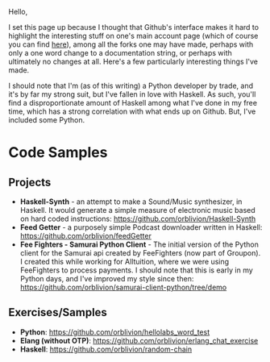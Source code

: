 Hello,

I set this page up because I thought that Github's interface makes it hard to highlight the interesting stuff on one's main account page (which of course you can find [here](https://github.com/orblivion/)), among all the forks one may have made, perhaps with only a one word change to a documentation string, or perhaps with ultimately no changes at all. Here's a few particularly interesting things I've made.

I should note that I'm (as of this writing) a Python developer by trade, and it's by far my strong suit, but I've fallen in love with Haskell. As such, you'll find a disproportionate amount of Haskell among what I've done in my free time, which has a strong correlation with what ends up on Github. But, I've included some Python.

# Code Samples

## Projects
* **Haskell-Synth** - an attempt to make a Sound/Music synthesizer, in Haskell. It would generate a simple measure of electronic music based on hard coded instructions: https://github.com/orblivion/Haskell-Synth
* **Feed Getter** - a purposely simple Podcast downloader written in Haskell: https://github.com/orblivion/feedGetter
* **Fee Fighters - Samurai Python Client** - The initial version of the Python client for the Samurai api created by FeeFighters (now part of Groupon). I created this while working for Alltuition, where we were using FeeFighters to process payments. I should note that this is early in my Python days, and I've improved my style since then: https://github.com/orblivion/samurai-client-python/tree/demo

## Exercises/Samples
  * **Python**: https://github.com/orblivion/hellolabs_word_test
  * **Elang (without OTP)**: https://github.com/orblivion/erlang_chat_exercise
  * **Haskell**: https://github.com/orblivion/random-chain
